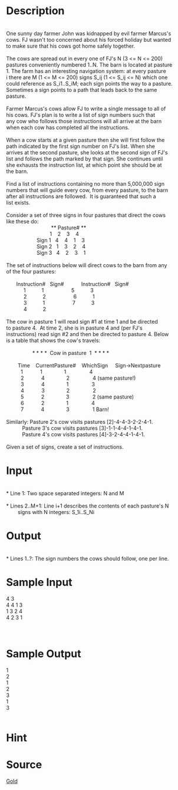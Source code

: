 
# Description

<div class="content"><p><br/>
One sunny day farmer John was kidnapped by evil farmer Marcus&#39;s<br/>
cows. FJ wasn&#39;t too concerned about his forced holiday but wanted<br/>
to make sure that his cows got home safely together.<br/>
<br/>
The cows are spread out in every one of FJ&#39;s N (3 &lt;= N &lt;= 200)<br/>
pastures conveniently numbered 1..N. The barn is located at pasture<br/>
1. The farm has an interesting navigation system: at every pasture<br/>
i there are M (1 &lt;= M &lt;= 200) signs S_ij (1 &lt;= S_ij &lt;= N) which one<br/>
could reference as S_i1..S_iM; each sign points the way to a pasture.<br/>
Sometimes a sign points to a path that leads back to the same<br/>
pasture.<br/>
<br/>
Farmer Marcus&#39;s cows allow FJ to write a single message to all of<br/>
his cows. FJ&#39;s plan is to write a list of sign numbers such that<br/>
any cow who follows those instructions will all arrive at the barn<br/>
when each cow has completed all the instructions.<br/>
<br/>
When a cow starts at a given pasture then she will first follow the<br/>
path indicated by the first sign number on FJ&#39;s list. When she<br/>
arrives at the second pasture, she looks at the second sign of FJ&#39;s<br/>
list and follows the path marked by that sign. She continues until<br/>
she exhausts the instruction list, at which point she should be at<br/>
the barn.<br/>
<br/>
Find a list of instructions containing no more than 5,000,000 sign<br/>
numbers that will guide every cow, from every pasture, to the barn<br/>
after all instructions are followed.  It is guaranteed that such a<br/>
list exists.<br/>
<br/>
Consider a set of three signs in four pastures that direct the cows<br/>
like these do:<br/>
                               ** Pasture# **<br/>
                              1    2    3    4<br/>
                     Sign 1   4    4    1    3<br/>
                     Sign 2   1    3    2    4<br/>
                     Sign 3   4    2    3    1<br/>
<br/>
The set of instructions below will direct cows to the barn from any<br/>
of the four pastures:<br/>
<br/>
       Instruction#   Sign#            Instruction#   Sign#<br/>
            1           1                   5           3<br/>
            2           2                   6           1<br/>
            3           1                   7           3<br/>
            4           2<br/>
<br/>
The cow in pasture 1 will read sign #1 at time 1 and be directed<br/>
to pasture 4.  At time 2, she is in pasture 4 and (per FJ&#39;s<br/>
instructions) read sign #2 and then be directed to pasture 4. Below<br/>
is a table that shows the cow&#39;s travels:<br/>
<br/>
                  * * * *  Cow in pasture  1  * * * *<br/>
<br/>
        Time    CurrentPasture#    WhichSign     Sign-&gt;Nextpasture<br/>
          1            1               1                4<br/>
          2            4               2                4 (same pasture!)<br/>
          3            4               1                3<br/>
          4            3               2                2<br/>
          5            2               3                2 (same pasture)<br/>
          6            2               1                4<br/>
          7            4               3                1 Barn!<br/>
<br/>
Similarly: Pasture 2&#39;s cow visits pastures [2]-4-4-3-2-2-4-1. <br/>
           Pasture 3&#39;s cow visits pastures [3]-1-1-4-4-1-4-1.<br/>
           Pasture 4&#39;s cow visits pastures [4]-3-2-4-4-1-4-1.<br/>
<br/>
Given a set of signs, create a set of instructions.<br/>
</p></div>

# Input

<div class="content"><p><br/>
* Line 1: Two space separated integers: N and M<br/>
<br/>
* Lines 2..M+1: Line i+1 describes the contents of each pasture&#39;s N<br/>
        signs with N integers: S_1i..S_Ni<br/>
</p></div>

# Output

<div class="content"><p><br/>
* Lines 1..?: The sign numbers the cows should follow, one per line.</p></div>

# Sample Input

<div class="content"><span class="sampledata">4 3<br/>
4 4 1 3<br/>
1 3 2 4<br/>
4 2 3 1<br/>
<br/>
<br/>
</span></div>

# Sample Output

<div class="content"><span class="sampledata">1<br/>
2<br/>
1<br/>
2<br/>
3<br/>
1<br/>
3<br/>
<br/>
</span></div>

# Hint

<div class="content"><p></p></div>

# Source

<div class="content"><p><a href="problemset.php?search=Gold">Gold</a></p></div>

